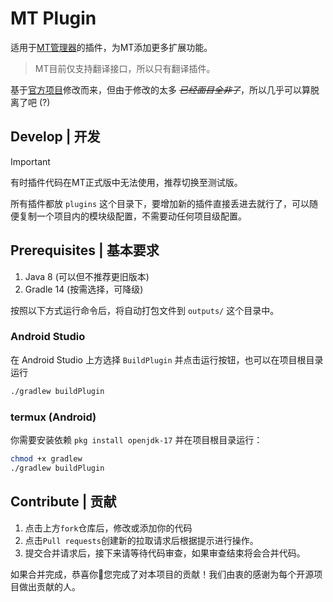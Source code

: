 # MT Plugin

适用于[MT管理器](https://mt2.cn)的插件，为MT添加更多扩展功能。
> MT目前仅支持翻译接口，所以只有翻译插件。

基于[官方项目](https://github.com/L-JINBIN/MT-Translation-Plugin)修改而来，但由于修改的太多 ~~*已经面目全非了*~~，所以几乎可以算脱离了吧 (?)

## Develop | 开发
> [!IMPORTANT]
> 有时插件代码在MT正式版中无法使用，推荐切换至测试版。

所有插件都放 `plugins` 这个目录下，要增加新的插件直接丢进去就行了，可以随便复制一个项目内的模块级配置，不需要动任何项目级配置。

## Prerequisites | 基本要求
1. Java 8 (可以但不推荐更旧版本)
2. Gradle 14 (按需选择，可降级)

按照以下方式运行命令后，将自动打包文件到 `outputs/` 这个目录中。

### Android Studio
在 Android Studio 上方选择 `BuildPlugin` 并点击运行按钮，也可以在项目根目录运行
```bash
./gradlew buildPlugin
```

### termux (Android)
你需要安装依赖 `pkg install openjdk-17` 并在项目根目录运行：
```bash
chmod +x gradlew
./gradlew buildPlugin
```

## Contribute | 贡献
1. 点击上方`fork`仓库后，修改或添加你的代码
2. 点击`Pull requests`创建新的拉取请求后根据提示进行操作。
3. 提交合并请求后，接下来请等待代码审查，如果审查结束将会合并代码。

如果合并完成，恭喜你🎉您完成了对本项目的贡献！我们由衷的感谢为每个开源项目做出贡献的人。
